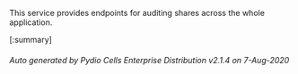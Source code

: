 






This service provides endpoints for auditing shares across the whole application.

[:summary]

###### Auto generated by Pydio Cells Enterprise Distribution v2.1.4 on 7-Aug-2020
